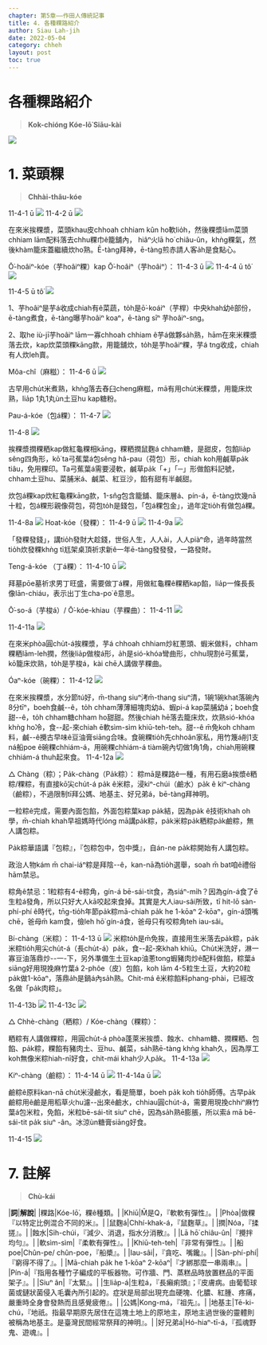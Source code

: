 ```yaml
---
chapter: 第5章——作田人傳統記事
title: 4. 各種粿路紹介
author: Siau Lah-jih
date: 2022-05-04
category: chheh
layout: post
toc: true
---
```


# 各種粿路紹介
> **Kok-chióng Kóe-lō͘ Siāu-kài**

![](../too5/11/圖.jpg)

# 1. 菜頭粿
> **Chhài-thâu-kóe**

11-4-1 ū
![](../too5/11/圖.jpg)
11-4-2 ū
![](../too5/11/圖.jpg)



在來米挨粿漿，菜頭khau皮chhoah chhiam kûn ho͘軟lio̍h，然後粿漿lām菜頭chhiam lām配料落去chhu粿巾ê籠舖內， hiâⁿ火lā ho͘ chiâu-ûn，khǹg粿氣，然後khàm籠床蓋繼續炊ho͘熟。Ē-tàng拜神，ē-tàng煎赤請人客a̍h是食點心。

Ō͘-hoâiⁿ-kóe（芋hoâiⁿ粿）kap Ō͘-hoâiⁿ（芋hoâiⁿ）：
11-4-3 ū
![](../too5/11/圖.jpg)
11-4-4 ū tô͘
![](../too5/11/圖.jpg)

11-4-5 ū tô͘
![](../too5/11/圖.jpg)


1、芋hoâiⁿ是芋á收成chiah有ê菜蔬，to̍h是ō͘-koáiⁿ（芋桿）中央khah幼ê部份，ē-tàng煮食，ē-tàng曝芋hoâiⁿ koaⁿ，ē-tàng sīⁿ 芋hoâiⁿ-sng。

2、取he iù-jī芋hoâiⁿ lām一寡chhoah chhiam ê芋á做夥sa̍h熟，hām在來米粿漿落去炊，kap炊菜頭粿kāng款，用籠舖炊，to̍h是芋hoâiⁿ粿，芋á tng收成，chiah有人炊leh賣。

Môa-chî（麻糍）：
11-4-6 ū
![](../too5/11/圖.jpg)

古早用chu̍t米煮熟，khǹg落去舂臼cheng麻糍，mā有用chu̍t米粿漿，用籠床炊熟，lia̍p 1丸1丸ùn土豆hu kap糖粉。

Pau-á-kóe（包á粿）：
11-4-7
![](../too5/11/圖.jpg)  

11-4-8
![](../too5/11/圖.jpg)


挨粿漿撋粿粞kap做紅龜粿相kāng，粿粞撋鼠麴á chham糖，是甜皮，包餡lia̍p sêng四角形，kō͘ ta弓蕉葉á包sêng hâ-pau（荷包）形，chiah koh用鹹草pa̍k tiâu，免用粿印。Ta弓蕉葉á需要浸軟，鹹草pa̍k「+」「─」形做餡料記號，chham土豆hu、菜脯米á、鹹菜、紅豆沙，餡有甜有半鹹甜。

炊包á粿kap炊紅龜粿kāng款，1-sn̂g包含籠舖、籠床層á、pín-á，ē-tàng炊幾nā十粒，包á粿形親像荷包，荷包to̍h是錢包，「包á粿包金」，過年定tio̍h有做包á粿。

11-4-8a
![](../too5/11/圖.jpg)
Hoat-kóe（發粿）：
11-4-9 ū
![](../too5/11/圖.jpg)
11-4-9a
![](../too5/11/圖.jpg)

「發粿發錢」，講tio̍h發財大趁錢，世俗人生，人人ài，人人piàⁿ命，過年時當然tio̍h炊發粿khǹg tī尪架桌頂祈求新ê一年ē-tàng發發發，一路發財。

Teng-á-kóe （丁á粿）：
11-4-10 ū 
![](../too5/11/圖.jpg)

拜墓pōe墓祈求男丁旺盛，需要做丁á粿，用做紅龜粿ê粿粞kap餡，lia̍p一條長長像lān-chiáu，表示出丁生cha-po͘ ê意思。

Ō͘-so-á（芋梭á）/ Ō͘-kóe-khiau（芋粿曲）：
11-4-11
![](../too5/11/圖.jpg)  

11-4-11a
![](../too5/11/圖.jpg)

在來米phòa圓chu̍t-á挨粿漿，芋á chhoah chhiam炒紅蔥頭、蝦米做料，chham粿粞lām-leh撋，然後lia̍p做梭á形，a̍h是sió-khóa彎曲形，chhu現割ê弓蕉葉，kō͘籠床炊熟，to̍h是芋梭á，kài chē人講做芋粿曲。

Óaⁿ-kóe（碗粿）：
11-4-12
![](../too5/11/圖.jpg)

在來米挨粿漿，水分節tú好，m̄-thang siuⁿ洘m̄-thang siuⁿ清，1碗1碗khat落碗內8分tīⁿ，boeh食鹹--ê，to̍h chham薄薄細塊肉幼á、蝦pi-á kap菜脯幼á；boeh食甜--ê，to̍h chham糖chham ho͘甜甜。然後chiah hē落去籠床炊，炊熟sió-khóa khǹg ho͘冷，食--起-來chiah ē軟sìm-sìm khiū-teh-teh。甜--ê m̄免koh chham料，鹹--ê攪古早味ê豆油膏siāng合味。食碗粿tio̍h先chhoân家私，用竹篾á削1支ná船poe ê碗粿chhiám-á，用碗粿chhiám-á tiàm碗內切做1角1角，chiah用碗粿chhiám-á thuh起來食。
11-4-12a
![](../too5/11/圖.jpg)



△ Chàng（粽）；Pa̍k-chàng（Pa̍k粽）：
粽mā是粿路ê一種，有用石磨á挨漿ê粞粽/粿粽，有直接kō͘尖chu̍t-á pa̍k ê米粽，浸kiⁿ-chúi（鹼水）pa̍k ê kiⁿ-chàng（鹼粽），不過限制tī拜公媽、地基主、好兄弟á，bē-tàng拜神明。

一粒粽ê完成，需要內面包餡，外面包粽葉kap pa̍k結，因為pa̍k ê技術khah oh學，m̄-chiah khah早祖媽時代lóng mā講pa̍k粽，pa̍k米粽pa̍k粞粽pa̍k鹼粽，無人講包粽。

Pa̍k粽華語講『包粽』，『包粽包中，包中獎』，自án-ne pa̍k粽開始有人講包粽。

政治人物kám m̄ chai-iáⁿ粽是拜陰--ê，kan-nā為tio̍h選舉，soah m̄ bat咱ê禮俗hām禁忌。

粽角ê禁忌：1粒粽有4-ê粽角，gín-á bē-sái-tit食，為siáⁿ-mi̍h？因為gín-á食了ē生粒á發角，所以只好大人kā咬起來食掉。其實是大人iau-sâi所致，tī hit-lō sàn-phí-phí ê時代，tn̄g-tio̍h年節pa̍k粽mā-chiah pa̍k he 1-kōaⁿ 2-kōaⁿ，gín-á頭嘴chē，爸母m̄ kam食，儉leh hō͘ gín-á食，爸母只有咬粽角teh iau-sâi。

Bí-chàng（米粽）：
11-4-13 ū
![](../too5/11/圖.jpg)
米粽to̍h是m̄免挨，直接用生米落去pa̍k粽，pa̍k米粽tio̍h用尖chu̍t-á（長chu̍t-á）pa̍k，食--起-來khah khiū。Chu̍t米洗好，淋一寡豆油落鼎炒--一-下，另外準備生土豆kap油蔥tong蝦豬肉炒ê配料做餡，粽葉á siāng好用現挽麻竹葉á 2-phôe（皮）包餡，koh lām 4-5粒生土豆，大約20粒pa̍k做1-kōaⁿ，落鼎a̍h是鍋á內sa̍h熟。Chit-má ê米粽餡料phang-phài，已經改名做「pa̍k肉粽」。

11-4-13b
![](../too5/11/圖.jpg)
11-4-13c
![](../too5/11/圖.jpg)

△ Chhè-chàng（粞粽）/ Kóe-chàng（粿粽）：

粞粽有人講做粿粽，用圓chu̍t-á phòa蓬萊米挨漿、蝕水、chham糖、撋粿粞、包餡、pa̍k粽，粿餡有豬肉土、豆hu、鹹菜，sa̍h熟ē-tàng khǹg khah久，因為厚工koh無像米粽hiah-nī好食，chit-mái khah少人pa̍k。
11-4-13a
![](../too5/11/圖.jpg)

Kiⁿ-chàng（鹼粽）：
11-4-14 ū
![](../too5/11/圖.jpg)
11-4-14a ū
![](../too5/11/圖.jpg)

鹼粽ê原料kan-nā chu̍t米浸鹼水，看是簡單，boeh pa̍k koh tio̍h師傅。古早pa̍k鹼粽用ê鹼是用稻草火hu濾--出來ê鹼水，chhiau圓chu̍t-á，需要用現挽chhiⁿ麻竹葉á包米粒，免餡，米粒bē-sái-tit siuⁿ chē，因為sa̍h熟ē膨脹，所以索á mā bē-sái-tit pa̍k siuⁿ -ân。冰涼ùn糖膏siāng好食。

11-4-15
![](../too5/11/圖.jpg)


# 7. 註解
> **Chù-kái**

|**詞**|**解說**|
|粿路|Kóe-lō͘，粿ê種類。|
|Khiū|M̄是Q，『軟軟有彈性』。|
|Phòa|做粿『以特定比例混合不同的米』。|
|鼠麴á|Chhí-khak-á，『鼠麴草』。|
|撋|Nóa，『揉搓』。|
|蝕水|Si̍h-chúi，『減少、消退，指水分消散』。|
|Lā hō͘ chiâu-ûn|『攪拌均勻』。|
|軟sìm-sìm|『柔軟有彈性』。|
|Khiū-teh-teh|『非常有彈性』。|
|船poe|Chûn-pe/ chûn-poe，『船槳』。|
|Iau-sâi|，『貪吃、嘴饞』。|
|Sàn-phí-phí|『窮得不得了』。|
|Mā-chiah pa̍k he 1-kōaⁿ 2-kōaⁿ|『才綁那麼一串兩串』。|
|Pín-á|『指用各種竹子編成的平板器物。可作牆、門、蒸糕品時放置糕品的平面架子』。|
|Siuⁿ ân|『太緊』。|
|生lia̍p-á|生粒á，『長癩痢頭』；『皮膚病。由葡萄球菌或鏈狀菌侵入毛囊內所引起的。症狀是局部出現充血硬塊、化膿、紅腫、疼痛，嚴重時全身會發熱而且感覺疲倦』。|
|公媽|Kong-má，『祖先』。|
|地基主|Tē-ki-chú，『地祇。指最早期原先居住在這塊土地上的原地主，原地主過世後的靈體則被稱為地基主。是臺灣民間經常祭拜的神明』。|
|好兄弟á|Hó-hiaⁿ-tī-á，『孤魂野鬼、遊魂』。|
